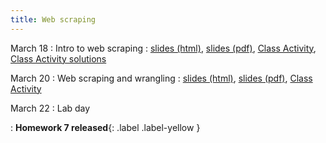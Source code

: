 ```yaml
---
title: Web scraping
---
```


March 18
: Intro to web scraping
  : [slides (html)](https://sta279-s24.github.io/slides/lecture_18.html), [slides (pdf)](https://sta279-s24.github.io/slides/lecture_18.pdf), [Class Activity](https://sta279-s24.github.io/class_activities/ca_lecture_18.html), [Class Activity solutions](https://sta279-s24.github.io/class_activities/ca_lecture_18_solutions.html)

March 20
: Web scraping and wrangling
  : [slides (html)](https://sta279-s24.github.io/slides/lecture_19.html), [slides (pdf)](https://sta279-s24.github.io/slides/lecture_19.pdf), [Class Activity](https://sta279-s24.github.io/class_activities/ca_lecture_19.html)

March 22
: Lab day

: **Homework 7 released**{: .label .label-yellow }